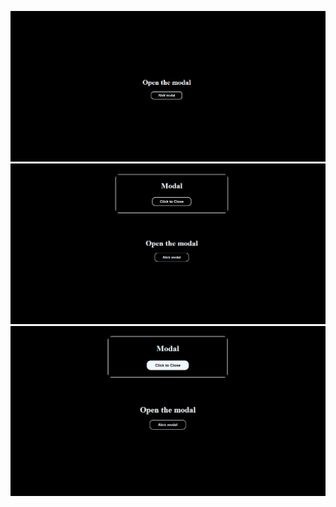 ![exemplo 1](./src/imgsReadme/EX1.png/)
![exemplo 2](./src/imgsReadme/EX2.22.png/)
![exemplo 3](./src/imgsReadme/Ex3.3.png/)
